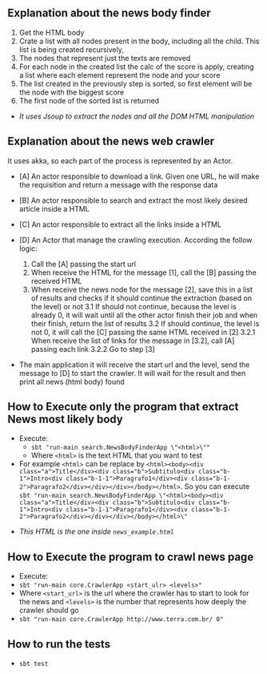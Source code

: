 ## Explanation about the news body finder
1. Get the HTML body
2. Crate a list with all nodes present in the body, including all the child. This list is being created recursively,
3. The nodes that represent just the texts are removed
4. For each node in the created list the calc of the score is apply, creating a list where each element represent
the node and your score
5. The list created in the previously step is sorted, so first element will be the node with the biggest score
6. The first node of the sorted list is returned

* *It uses Jsoup to extract the nodes and all the DOM HTML manipulation*

## Explanation about the news web crawler

It uses akka, so each part of the process is represented by an Actor.
* [A] An actor responsible to download a link. Given one URL, he will make the requisition and return a message with the response data
* [B] An actor responsible to search and extract the most likely desired article inside a HTML
* [C] An actor responsible to extract all the links inside a HTML
* [D] An Actor that manage the crawling execution. According the follow logic:
  1. Call the [A] passing the start url
  2. When receive the HTML for the message [1], call the [B] passing the received HTML
  3. When receive the news node for the message [2], save this in a list of results and checks if it should continue the extraction (based on the level) or not
    3.1 If should not continue, because the level is already 0, it will wait until all the other actor finish their job
    and when their finish, return the list of results
    3.2 If should continue, the level is not 0, it will call the [C] passing the same HTML received in [2]
      3.2.1 When receive the list of links for the message in [3.2], call [A] passing each link
      3.2.2 Go to step [3]
      
* The main application it will receive the start url and the level, send the message to [D] to start the crawler.
It will wait for the result and then print all news (html body) found 

## How to Execute only the program that extract News most likely body

  - Execute: 
    - `sbt "run-main search.NewsBodyFinderApp \"<html>\""`
    - Where `<html>` is the text HTML that you want to test
  - For example `<html>` can be replace by `<html><body><div class="a">Title</div><div class="b">Subtitulo<div class="b-1">Intro<div class="b-1-1">Paragrafo1</div><div class="b-1-2">Paragrafo2</div></div></div></body></html>`.
  So you can execute `sbt "run-main search.NewsBodyFinderApp \"<html><body><div class="a">Title</div><div class="b">Subtitulo<div class="b-1">Intro<div class="b-1-1">Paragrafo1</div><div class="b-1-2">Paragrafo2</div></div></div></body></html>\"`
  * *This HTML is the one inside `news_example.html`*

## How to Execute the program to crawl news page

  - Execute:
  - `sbt "run-main core.CrawlerApp <start_ulr> <levels>"` 
  - Where `<start_url>` is the url where the crawler has to start to look for the news and `<levels>` is the number that
  represents how deeply the crawler should go
  - `sbt "run-main core.CrawlerApp http://www.terra.com.br/ 0"`

## How to run the tests
  - `sbt test`
